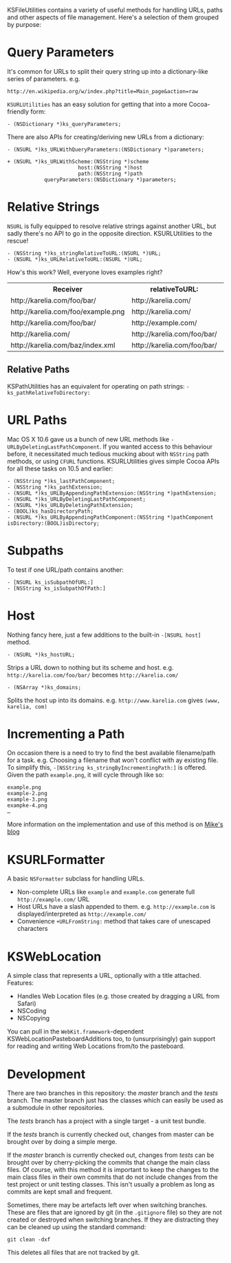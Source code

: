 KSFileUtilities contains a variety of useful methods for handling URLs, paths and other aspects of file management. Here's a selection of them grouped by purpose:

Query Parameters
================

It's common for URLs to split their query string up into a dictionary-like series of parameters. e.g.

    http://en.wikipedia.org/w/index.php?title=Main_page&action=raw

`KSURLUtilities` has an easy solution for getting that into a more Cocoa-friendly form:

    - (NSDictionary *)ks_queryParameters;

There are also APIs for creating/deriving new URLs from a dictionary:

    - (NSURL *)ks_URLWithQueryParameters:(NSDictionary *)parameters;
    
	+ (NSURL *)ks_URLWithScheme:(NSString *)scheme
	                       host:(NSString *)host
	                       path:(NSString *)path
	            queryParameters:(NSDictionary *)parameters;

Relative Strings
================

`NSURL` is fully equipped to resolve relative strings against another URL, but sadly there's no API to go in the opposite direction. KSURLUtilities to the rescue!

	- (NSString *)ks_stringRelativeToURL:(NSURL *)URL;
	- (NSURL *)ks_URLRelativeToURL:(NSURL *)URL;

How's this work? Well, everyone loves examples right?

<table>
	<tr><th>Receiver</th><th>relativeToURL:</th><th>Return Value</th></tr>
	<tr><td>http://karelia.com/foo/bar/</td><td>http://karelia.com/</td><td>foo/bar/</td></tr>
	<tr><td>http://karelia.com/foo/example.png</td><td>http://karelia.com/</td><td>foo/example.png</td></tr>
	<tr><td>http://karelia.com/foo/bar/</td><td>http://example.com/</td><td>http://karelia.com/foo/bar/</td></tr>
	<tr><td>http://karelia.com/</td><td>http://karelia.com/foo/bar/</td><td>../../</td></tr>
	<tr><td>http://karelia.com/baz/index.xml</td><td>http://karelia.com/foo/bar/</td><td>../../baz/index.xml</td></tr>
</table>

Relative Paths
--------------

KSPathUtilities has an equivalent for operating on path strings: `-ks_pathRelativeToDirectory:`

URL Paths
=========

Mac OS X 10.6 gave us a bunch of new URL methods like `-URLByDeletingLastPathComponent`. If you wanted access to this behaviour before, it necessitated much tedious mucking about with `NSString` path methods, or using `CFURL` functions. KSURLUtilities gives simple Cocoa APIs for all these tasks on 10.5 and earlier:

	- (NSString *)ks_lastPathComponent;
	- (NSString *)ks_pathExtension;
	- (NSURL *)ks_URLByAppendingPathExtension:(NSString *)pathExtension;
	- (NSURL *)ks_URLByDeletingLastPathComponent;
	- (NSURL *)ks_URLByDeletingPathExtension;
	- (BOOL)ks_hasDirectoryPath;
	- (NSURL *)ks_URLByAppendingPathComponent:(NSString *)pathComponent isDirectory:(BOOL)isDirectory;

Subpaths
========

To test if one URL/path contains another:

	- [NSURL ks_isSubpathOfURL:]
	- [NSString ks_isSubpathOfPath:]

Host
====

Nothing fancy here, just a few additions to the built-in `-[NSURL host]` method.

	- (NSURL *)ks_hostURL;
	
Strips a URL down to nothing but its scheme and host. e.g. `http://karelia.com/foo/bar/` becomes `http://karelia.com/`

	- (NSArray *)ks_domains;
	
Splits the host up into its domains. e.g. `http://www.karelia.com` gives `(www, karelia, com)`

Incrementing a Path
===================

On occasion there is a need to try to find the best available filename/path for a task. e.g. Choosing a filename that won't conflict with ay existing file. To simplify this, `-[NSString ks_stringByIncrementingPath:]` is offered. Given the path `example.png`, it will cycle through like so:

	example.png
	example-2.png
	example-3.png
	exampke-4.png
	…

More information on the implementation and use of this method is on [Mike's blog](http://www.mikeabdullah.net/incrementing-paths.html)

KSURLFormatter
==============

A basic `NSFormatter` subclass for handling URLs.

- Non-complete URLs like `example` and `example.com` generate full `http://example.com/` URL
- Host URLs have a slash appended to them. e.g. `http://example.com` is displayed/interpreted as `http://example.com/`
- Convenience `+URLFromString:` method that takes care of unescaped characters

KSWebLocation
=============

A simple class that represents a URL, optionally with a title attached. Features:

- Handles Web Location files (e.g. those created by dragging a URL from Safari)
- NSCoding
- NSCopying

You can pull in the `WebKit.framework`-dependent KSWebLocationPasteboardAdditions too, to (unsurprisingly) gain support for reading and writing Web Locations from/to the pasteboard.

Development
===========

There are two branches in this repository: the *master* branch and the *tests* branch. The master branch just has the classes which can easily be used as a submodule in other repositories.

The *tests* branch has a project with a single target - a unit test bundle.

If the *tests* branch is currently checked out, changes from master can be brought over by doing a simple merge.

If the *master* branch is currently checked out, changes from *tests* can be brought over by cherry-picking the commits that change the main class files. Of course, with this method it is important to keep the changes to the main class files in their own commits that do not include changes from the test project or unit testing classes. This isn't usually a problem as long as commits are kept small and frequent.

Sometimes, there may be artefacts left over when switching branches. These are files that are ignored by git (in the `.gitignore` file) so they are not created or destroyed when switching branches. If they are distracting they can be cleaned up using the standard command:

    git clean -dxf
    
This deletes all files that are not tracked by git.